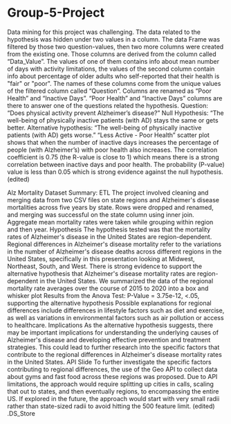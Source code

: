 # Group-5-Project

Data mining for this project was challenging. The data related to the hypothesis was hidden under two values in a column. The data Frame was filtered by those two question-values, then two more columns were created from the existing one.
Those columns are derived from the column called “Data_Value”. The values of one of them contains info about mean number of days with activity limitations, the values of the second column contain info about percentage of older adults who self-reported that their health is "fair" or "poor".
The names of these columns come from the unique values of the filtered column called “Question”. Columns are renamed as “Poor Health” and “Inactive Days”.
“Poor Health” and “Inactive Days” columns are there to answer one of the questions related the hypothesis.
Question:    “Does physical activity prevent Alzheimer’s disease?”
Null Hypothesis:   “The well-being of physically inactive patients (with AD) stays the same or gets better.
 Alternative hypothesis: “The well-being of physically inactive patients (with AD) gets worse.”
“Less Active - Poor Health” scatter plot shows that when the number of inactive days increases the percentage of people (with Alzheimer’s) with poor health also increases.
The correlation coefficient is 0.75 (the R-value is close to 1) which means there is a strong correlation between inactive days and poor health.
The probability (P-value) value is less than 0.05 which is strong evidence against the null hypothesis. (edited) 




Alz Mortality Dataset Summary:
ETL
The project involved cleaning and merging data from two CSV files on state regions and Alzheimer's disease mortalities across five years by state.
Rows were dropped and renamed, and merging was successful on the state column using inner join.
Aggregate mean mortality rates were taken while grouping within region and then year.
Hypothesis
The hypothesis tested was that the mortality rates of Alzheimer's disease in the United States are region-dependent.
Regional differences in Alzheimer's disease mortality refer to the variations in the number of Alzheimer's disease deaths across different regions in the United States, specifically in this presentation looking at Midwest, Northeast, South, and West.
There is strong evidence to support the alternative hypothesis that Alzheimer's disease mortality rates are region-dependent in the United States.
We summarized the data of the regional mortality rate averages over the course of 2015 to 2020 into a box and whisker plot
Results from the Anova Test: P-Value = 3.75e-12, <.05, supporting the alternative hypothesis
Possible explanations for regional differences include differences in lifestyle factors such as diet and exercise, as well as variations in environmental factors such as air pollution or access to healthcare.
Implications
As the alternative hypothesis suggests, there may be important implications for understanding the underlying causes of Alzheimer's disease and developing effective prevention and treatment strategies.
This could lead to further research into the specific factors that contribute to the regional differences in Alzheimer's disease mortality rates in the United States.
API Slide
To further investigate the specific factors contributing to regional differences, the use of the Geo API to collect data about gyms and fast food across these regions was proposed.
Due to API limitations, the approach would require splitting up cities in calls, scaling that out to states, and then eventually regions, to encompassing the entire US.
If explored in the future, the approach would start with very small radii rather than state-sized radii to avoid hitting the 500 feature limit.
(edited)
.DS_Store